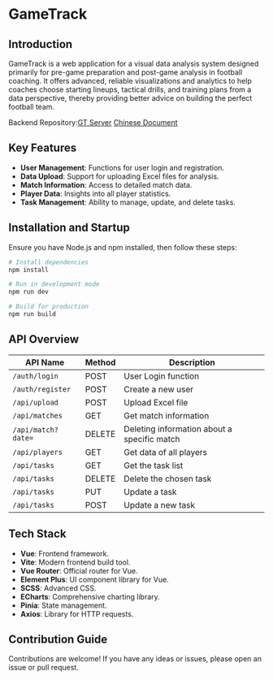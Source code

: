 
# GameTrack

## Introduction

GameTrack is a web application for a visual data analysis system designed primarily for pre-game preparation and post-game analysis in football coaching. It offers advanced, reliable visualizations and analytics to help coaches choose starting lineups, tactical drills, and training plans from a data perspective, thereby providing better advice on building the perfect football team.

Backend Repository:[GT Server](https://github.com/Onion-L/GT-Server)
[Chinese Document](./READMEzh.md)

## Key Features

- **User Management**: Functions for user login and registration.
- **Data Upload**: Support for uploading Excel files for analysis.
- **Match Information**: Access to detailed match data.
- **Player Data**: Insights into all player statistics.
- **Task Management**: Ability to manage, update, and delete tasks.

## Installation and Startup

Ensure you have Node.js and npm installed, then follow these steps:

```bash
# Install dependencies
npm install

# Run in development mode
npm run dev

# Build for production
npm run build
```

## API Overview

| API Name            | Method | Description                                |
|---------------------|--------|--------------------------------------------|
| `/auth/login`       | POST   | User Login function                        |
| `/auth/register`    | POST   | Create a new user                          |
| `/api/upload`       | POST   | Upload Excel file                          |
| `/api/matches`      | GET    | Get match information                      |
| `/api/match?date=`  | DELETE | Deleting information about a specific match|
| `/api/players`      | GET    | Get data of all players                    |
| `/api/tasks`        | GET    | Get the task list                          |
| `/api/tasks`        | DELETE | Delete the chosen task                     |
| `/api/tasks`        | PUT    | Update a task                              |
| `/api/tasks`        | POST   | Update a new task                          |

## Tech Stack

- **Vue**: Frontend framework.
- **Vite**: Modern frontend build tool.
- **Vue Router**: Official router for Vue.
- **Element Plus**: UI component library for Vue.
- **SCSS**: Advanced CSS.
- **ECharts**: Comprehensive charting library.
- **Pinia**: State management.
- **Axios**: Library for HTTP requests.

## Contribution Guide

Contributions are welcome! If you have any ideas or issues, please open an issue or pull request.
